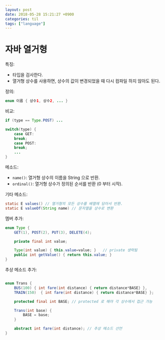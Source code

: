 ```yaml
---
layout: post
date: 2018-05-28 15:21:27 +0900
categories: til
tags: ["language"]
---
```


# 자바 열거형

특징:

- 타입을 검사한다.
- 열거형 상수를 사용하면, 상수의 값이 변경되었을 때 다시 컴파일 하지 않아도 된다.

정의:

```java
enum 이름 { 상수1, 상수2, ... }
```

비교:

```java
if (type == Type.POST) ...

switch(type) {
    case GET:
    break;
    case POST:
    break;
    ...
}
```

메소드:

- `name()`: 열거형 상수의 이름을 String 으로 반환.
- `ordinal()`: 열거형 상수가 정의된 순서를 반환 (0 부터 시작).

기타 메소드:

```java
static E values() // 열거형의 모든 상수를 배열에 담아서 반환.
static E valueOf(String name) // 문자열을 상수로 변환
```

멤버 추가:

```java
enum Type {
    GET(1), POST(2), PUT(3), DELETE(4);

    private final int value;

    Type(int value) { this.value=value; }   // private 생략됨
    public int getValue() { return this.value; }
}
```

추상 메소드 추가:

```java

enum Trans {
    BUS(100) { int fare(int distance) { return distance*BASE} },
    TRAIN(150)  { int fare(int distance) { return distance*BASE} };

    protected final int BASE; // protected 로 해야 각 상수에서 접근 가능

    Trans(int base) {
        BASE = base;
    }

    abstract int fare(int distance); // 추상 메소드 선언
}
```

